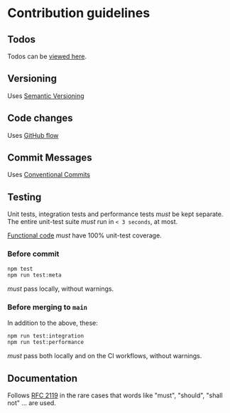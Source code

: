 # Contribution guidelines

## Todos

Todos can be [viewed here][todos].

## Versioning

Uses [Semantic Versioning][semver]

## Code changes

Uses [GitHub flow][github-flow]

## Commit Messages

Uses [Conventional Commits][conv-comm]

## Testing

Unit tests, integration tests and performance tests *must* be kept separate.  
The entire unit-test suite *must* run in `< 3 seconds`, at most.

[Functional code][func-req] *must* have 100% unit-test coverage.

### Before commit

```bash
npm test
npm run test:meta
```

 *must* pass locally, without warnings.

### Before merging to `main`

In addition to the above, these:

```bash
npm run test:integration
npm run test:performance
```

*must* pass both locally and on the CI workflows, without warnings.

## Documentation

Follows [RFC 2119][rfc-2119] in the rare cases that words like "must",
"should", "shall not" ... are used.


[todos]: ./TODO.md
[workflows]: ./workflows
[semver]: https://semver.org/
[conv-comm]: https://www.conventionalcommits.org/en/v1.0.0/#summary
[github-flow]: https://docs.github.com/en/get-started/using-github/github-flow
[func-req]: https://en.wikipedia.org/wiki/Functional_requirement
[non-func-req]: https://en.wikipedia.org/wiki/Non-functional_requirement
[rfc-2119]: https://www.ietf.org/rfc/rfc2119.txt
